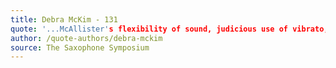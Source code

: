 ```yaml
---
title: Debra McKim - 131
quote: '...McAllister's flexibility of sound, judicious use of vibrato, ease of altissimo, and tonal techniques make it possible to listen without distraction.'
author: /quote-authors/debra-mckim
source: The Saxophone Symposium
---
```

